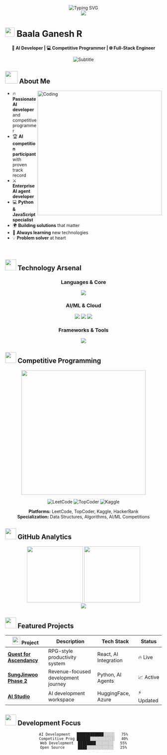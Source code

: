 <div align="center">
  <img src="https://readme-typing-svg.herokuapp.com?font=Fira+Code&size=28&pause=1000&color=00D4FF&center=true&vCenter=true&width=600&lines=AI+Developer+%26+Problem+Solver;Full-Stack+Engineer;Competitive+Programming+Expert;Enterprise+AI+Solutions;Welcome+to+my+Digital+Universe!" alt="Typing SVG" />
</div>

<div align="center">
  <img src="https://capsule-render.vercel.app/api?type=waving&color=gradient&customColorList=0,2,2,5,30&height=100&section=header" />
</div>

# <img src="https://media.giphy.com/media/hvRJCLFzcasrR4ia7z/giphy.gif" width="30px"/> Baala Ganesh R

<div align="center">
  
**🚀 AI Developer | 💻 Competitive Programmer | 🌐 Full-Stack Engineer**

<img src="https://readme-typing-svg.herokuapp.com?font=Fira+Code&pause=1000&color=00D4FF&center=true&vCenter=true&width=400&lines=Building+the+Future+with+AI;Code+%7C+Create+%7C+Innovate" alt="Subtitle" />

</div>

## <img src="https://media.giphy.com/media/WUlplcMpOCEmTGBtBW/giphy.gif" width="40"> About Me

<img align="right" alt="Coding" width="400" src="https://raw.githubusercontent.com/abhisheknaiidu/abhisheknaiidu/master/code.gif">

- 🔥 **Passionate AI developer** and competitive programmer
- 🏆 **AI competition participant** with proven track record  
- ⚔️ **Enterprise AI agent developer**
- 💻 **Python & JavaScript specialist**
- 🌍 **Building solutions** that matter
- 🎯 **Always learning** new technologies
- 💡 **Problem solver** at heart

<br clear="both"/>

## <img src="https://media.giphy.com/media/iY8CRBdQXODJSCERIr/giphy.gif" width="35"> Technology Arsenal

<div align="center">

### **Languages & Core**
<img src="https://skillicons.dev/icons?i=python,javascript,typescript,html,css" />

### **AI/ML & Cloud** 
<img src="https://skillicons.dev/icons?i=tensorflow,azure,docker" />
<img src="https://img.shields.io/badge/🤗_Hugging_Face-FFD21E?style=for-the-badge" />
<img src="https://img.shields.io/badge/OpenAI-412991?style=for-the-badge&logo=openai&logoColor=white" />

### **Frameworks & Tools**
<img src="https://skillicons.dev/icons?i=react,nodejs,flask,git,vscode" />

</div>

## <img src="https://media.giphy.com/media/W5eoZHPpUx9sapR0eu/giphy.gif" width="35"> Competitive Programming

<div align="center">
  
<img src="https://github-readme-stats.vercel.app/api/pin/?username=baalaganeshr&repo=SungJinwoo-Phase-2&theme=radical&hide_border=true&bg_color=0d1117" width="400" />

![LeetCode](https://img.shields.io/badge/LeetCode-Problem_Solver-FFA116?style=for-the-badge&logo=leetcode&logoColor=white)
![TopCoder](https://img.shields.io/badge/TopCoder-Active-29A7DF?style=for-the-badge&logo=topcoder&logoColor=white)
![Kaggle](https://img.shields.io/badge/Kaggle-Participant-20BEFF?style=for-the-badge&logo=kaggle&logoColor=white)

**Platforms:** LeetCode, TopCoder, Kaggle, HackerRank  
**Specialization:** Data Structures, Algorithms, AI/ML Competitions

</div>

## <img src="https://media.giphy.com/media/iY8CRBdQXODJSCERIr/giphy.gif" width="35"> GitHub Analytics

<div align="center">
  <img height="180em" src="https://github-readme-stats.vercel.app/api?username=baalaganeshr&show_icons=true&theme=radical&hide_border=true&bg_color=0d1117&icon_color=00d4ff&text_color=ffffff&hide=stars,prs,issues,contribs&title_color=00d4ff"/>
  <img height="180em" src="https://github-readme-stats.vercel.app/api/top-langs/?username=baalaganeshr&layout=compact&theme=radical&hide_border=true&bg_color=0d1117&text_color=ffffff&title_color=00d4ff"/>
</div>

<div align="center">
  <img src="https://github-profile-trophy.vercel.app/?username=baalaganeshr&theme=radical&no-frame=true&no-bg=true&margin-w=4&row=1" />
</div>

## <img src="https://media.giphy.com/media/LnQjpWaON8nhr21vNW/giphy.gif" width="35"> Featured Projects

<div align="center">

| <img src="https://media.giphy.com/media/QssGEmpkyEOhBCb7e1/giphy.gif" width="25"> Project | Description | Tech Stack | Status |
|---------|-------------|------------|--------|
| [**Quest for Ascendancy**](https://quest-for-ascendancy.lovable.app) | RPG-style productivity system | React, AI Integration | 🔥 Live |
| [**SungJinwoo Phase 2**](https://github.com/baalaganeshr/SungJinwoo-Phase-2) | Revenue-focused development journey | Python, AI Agents | 📈 Active |
| [**AI Studio**](https://github.com/baalaganeshr/Ai-studio) | AI development workspace | HuggingFace, Azure | ⚡ Updated |

</div>

## <img src="https://media.giphy.com/media/W5eoZHPpUx9sapR0eu/giphy.gif" width="35"> Development Focus

<div align="center">

```text
AI Development   ████████████░░░░░   75%
Competitive Prog ██████░░░░░░░░░░░   40%
Web Development  ████████░░░░░░░░   55%
Open Source      ████░░░░░░░░░░░░   25%

